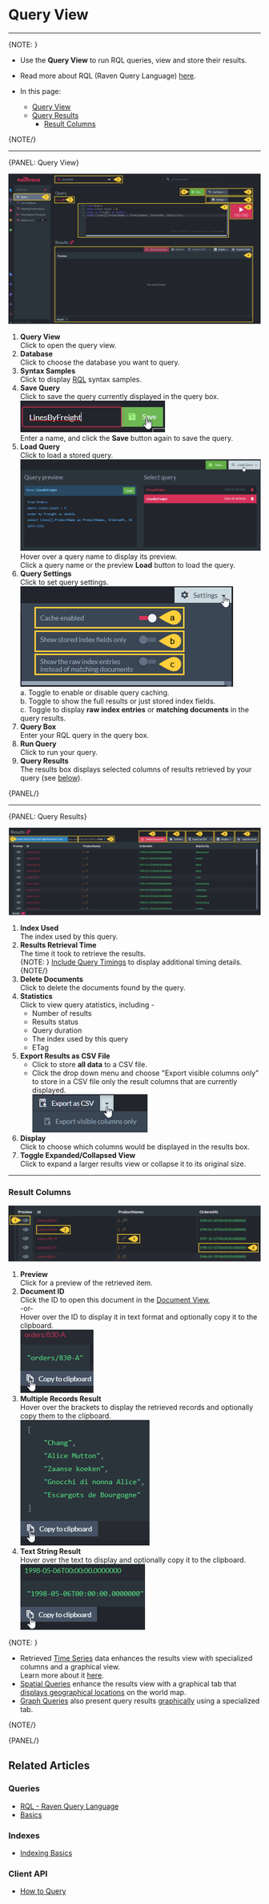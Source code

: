 ﻿# Query View
---

{NOTE: }

* Use the **Query View** to run RQL queries, view and store their results.  
* Read more about RQL (Raven Query Language) [here](../../../indexes/querying/what-is-rql).  

* In this page:  
  * [Query View](../../../studio/database/queries/query-view#query-view)  
  * [Query Results](../../../studio/database/queries/query-view#query-results)  
      * [Result Columns](../../../studio/database/queries/query-view#result-columns)  

{NOTE/}

---

{PANEL: Query View}

![Figure 1. Query View](images/query-view-query-1.png "Figure 1. Query View")

1. **Query View**  
   Click to open the query view.  
2. **Database**  
   Click to choose the database you want to query.  
3. **Syntax Samples**  
   Click to display [RQL](../../../indexes/querying/basics) syntax samples.  
4. **Save Query**  
   Click to save the query currently displayed in the query box.  
   ![Save Query](images/query-view-save-query.png "Save Query")  
   Enter a name, and click the **Save** button again to save the query.  
5. **Load Query**  
   Click to load a stored query.  
   ![Load Query](images/query-view-load-query.png "Load Query")  
   Hover over a query name to display its preview.  
   Click a query name or the preview **Load** button to load the query.  
6. **Query Settings**  
   Click to set query settings.  
   ![Query Settings](images/query-view-settings.png "Query Settings")  
    a. Toggle to enable or disable query caching.  
    b. Toggle to show the full results or just stored index fields.  
    c. Toggle to display **raw index entries** or **matching documents** in the query results.  
7. **Query Box**  
   Enter your RQL query in the query box.  
8. **Run Query**  
   Click to run your query.  
9. **Query Results**  
   The results box displays selected columns of results retrieved by your query (see [below](../../../studio/database/queries/query-view#query-results)).  

{PANEL/}

---

{PANEL: Query Results}

![Figure 2. Query Results](images/query-view-query-2.png "Figure 2. Query Results")

1. **Index Used**  
   The index used by this query.  
2. **Results Retrieval Time**  
   The time it took to retrieve the results.  
   {NOTE: }
   [Include Query Timings](../../../client-api/session/querying/debugging/query-timings) 
   to display additional timing details.  
   {NOTE/}
3. **Delete Documents**  
   Click to delete the documents found by the query.  
4. **Statistics**  
   Click to view query atatistics, including -  
    * Number of results  
    * Results status  
    * Query duration  
    * The index used by this query  
    * ETag  
5. **Export Results as CSV File**  
    * Click to store **all data** to a CSV file.  
    * Click the drop down menu and choose "Export visible columns only" 
      to store in a CSV file only the result columns that are currently displayed.  
      ![Store Selected Columns In CSV](images/query-view-export-selected-columns-to-csv.png "Store Selected Columns In CSV")
6. **Display**  
   Click to choose which columns would be displayed in the results box.  
7. **Toggle Expanded/Collapsed View**  
   Click to expand a larger results view or collapse it to its original size.  

---

### Result Columns

![Figure 3. Result Columns](images/query-view-query-3.png "Figure 3. Result Columns")

1. **Preview**  
   Click for a preview of the retrieved item.  
2. **Document ID**  
   Click the ID to open this document in the [Document View](../../../studio/database/documents/document-view),  
   -or-  
   Hover over the ID to display it in text format and optionally copy it to the clipboard.  
    ![Hover ID](images/query-view-ID-column.png "Hover ID")  
3. **Multiple Records Result**  
   Hover over the brackets to display the retrieved records and optionally copy them to the clipboard.  
    ![Multiple Records Result](images/query-view-multiple-records-result.png "Multiple Records Result")  
4. **Text String Result**  
   Hover over the text to display and optionally copy it to the clipboard.  
    ![Text String Result](images/query-view-text-string-result.png "Text String Result")  

{NOTE: }

* Retrieved [Time Series](../../../document-extensions/timeseries/overview) data enhances 
  the results view with specialized columns and a graphical view.  
  Learn more about it [here](../../../studio/database/document-extensions/time-series#querying-time-series).  
* [Spatial Queries](../../../studio/database/queries/spatial-queries-map-view) enhance the 
  results view with a graphical tab that [displays geographical locations](../../../studio/database/queries/spatial-queries-map-view#spatial-map-view) 
  on the world map.  
* [Graph Queries](../../../indexes/querying/graph/graph-queries-overview) also present 
  query results [graphically](../../../indexes/querying/graph/graph-queries-overview#creating-graph-queries) 
  using a specialized tab.  

{NOTE/}

{PANEL/}

## Related Articles

### Queries
- [RQL - Raven Query Language](../../../indexes/querying/what-is-rql)  
- [Basics](../../../indexes/querying/basics)  

### Indexes
- [Indexing Basics](../../../indexes/indexing-basics)  

### Client API
- [How to Query](../../../client-api/session/querying/how-to-query)  
